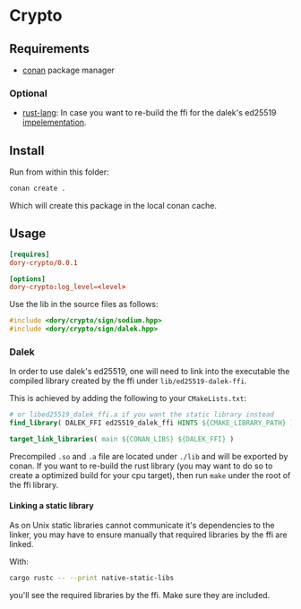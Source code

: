 # Crypto

## Requirements

- [conan](https://conan.io/) package manager

### Optional
- [rust-lang](https://www.rust-lang.org/):
In case you want to re-build the ffi for the dalek's ed25519 [impelementation](https://github.com/dalek-cryptography/ed25519-dalek).

## Install

Run from within this folder:

```sh
conan create .
```

Which will create this package in the local conan cache.

## Usage

```toml
[requires]
dory-crypto/0.0.1

[options]
dory-crypto:log_level=<level>
```

Use the lib in the source files as follows:

```cpp
#include <dory/crypto/sign/sodium.hpp>
#include <dory/crypto/sign/dalek.hpp>
```

### Dalek
In order to use dalek's ed25519, one will need to link into the executable the
compiled library created by the ffi under `lib/ed25519-dalek-ffi`.

This is achieved by adding the following to your `CMakeLists.txt`: 

```cmake
# or libed25519_dalek_ffi.a if you want the static library instead
find_library( DALEK_FFI ed25519_dalek_ffi HINTS ${CMAKE_LIBRARY_PATH} )

target_link_libraries( main ${CONAN_LIBS} ${DALEK_FFI} )
```

Precompiled `.so` and `.a` file are located under `./lib` and will be exported by conan.
If you want to re-build the rust library (you may want to do so to create a optimized build for your cpu target), 
then run `make` under the root of the ffi library.

#### Linking a static library

As on Unix static libraries cannot communicate it's dependencies to the linker,
you may have to ensure manually that required libraries by the ffi are linked.

With:

```sh
cargo rustc -- --print native-static-libs
```

you'll see the required libraries by the ffi. Make sure they are included.
